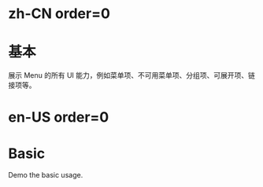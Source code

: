 # zh-CN order=0

# 基本

展示 Menu 的所有 UI 能力，例如菜单项、不可用菜单项、分组项、可展开项、链接项等。

# en-US order=0

# Basic

Demo the basic usage.
